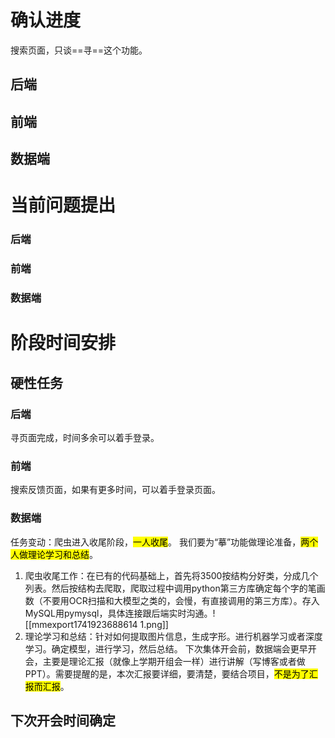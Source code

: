 # 确认进度
搜索页面，只谈==寻==这个功能。
## 后端
## 前端
## 数据端
# 当前问题提出
### 后端
### 前端
### 数据端

# 阶段时间安排
## 硬性任务
### 后端
寻页面完成，时间多余可以着手登录。
### 前端
搜索反馈页面，如果有更多时间，可以着手登录页面。
### 数据端
任务变动：爬虫进入收尾阶段，<mark>一人收尾</mark>。
我们要为“摹”功能做理论准备，<mark>两个人做理论学习和总结</mark>。

1. 爬虫收尾工作：在已有的代码基础上，首先将3500按结构分好类，分成几个列表。然后按结构去爬取，爬取过程中调用python第三方库确定每个字的笔画数（不要用OCR扫描和大模型之类的，会慢，有直接调用的第三方库）。存入MySQL用pymysql，具体连接跟后端实时沟通。![[mmexport1741923688614 1.png]]
2. 理论学习和总结：针对如何提取图片信息，生成字形。进行机器学习或者深度学习。确定模型，进行学习，然后总结。
下次集体开会前，数据端会更早开会，主要是理论汇报（就像上学期开组会一样）进行讲解（写博客或者做PPT）。需要提醒的是，本次汇报要详细，要清楚，要结合项目，<mark>不是为了汇报而汇报</mark>。
## 下次开会时间确定